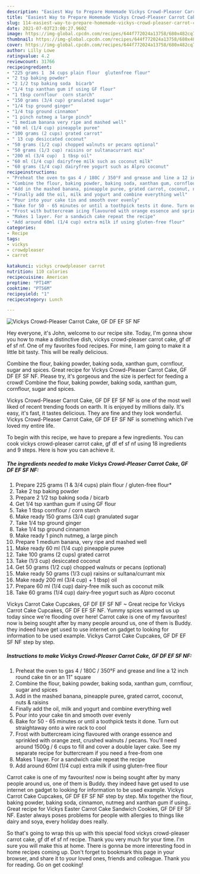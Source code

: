 ```yaml
---
description: "Easiest Way to Prepare Homemade Vickys Crowd-Pleaser Carrot Cake, GF DF EF SF NF"
title: "Easiest Way to Prepare Homemade Vickys Crowd-Pleaser Carrot Cake, GF DF EF SF NF"
slug: 114-easiest-way-to-prepare-homemade-vickys-crowd-pleaser-carrot-cake-gf-df-ef-sf-nf
date: 2021-07-03T23:00:27.960Z
image: https://img-global.cpcdn.com/recipes/644f772024a13758/680x482cq70/vickys-crowd-pleaser-carrot-cake-gf-df-ef-sf-nf-recipe-main-photo.jpg
thumbnail: https://img-global.cpcdn.com/recipes/644f772024a13758/680x482cq70/vickys-crowd-pleaser-carrot-cake-gf-df-ef-sf-nf-recipe-main-photo.jpg
cover: https://img-global.cpcdn.com/recipes/644f772024a13758/680x482cq70/vickys-crowd-pleaser-carrot-cake-gf-df-ef-sf-nf-recipe-main-photo.jpg
author: Lilly Lowe
ratingvalue: 4.2
reviewcount: 31766
recipeingredient:
- "225 grams 1  34 cups plain flour  glutenfree flour"
- "2 tsp baking powder"
- "2 1/2 tsp baking soda  bicarb"
- "1/4 tsp xanthan gum if using GF flour"
- "1 tbsp cornflour  corn starch"
- "150 grams (3/4 cup) granulated sugar"
- "1/4 tsp ground ginger"
- "1/4 tsp ground cinnamon"
- "1 pinch nutmeg a large pinch"
- "1 medium banana very ripe and mashed well"
- "60 ml (1/4 cup) pineapple puree"
- "100 grams (2 cups) grated carrot"
- " 13 cup desiccated coconut"
- "50 grams (1/2 cup) chopped walnuts or pecans optional"
- "50 grams (1/3 cup) raisins or sultanacurrant mix"
- "200 ml (3/4 cup)  1 tbsp oil"
- "60 ml (1/4 cup) dairyfree milk such as coconut milk"
- "60 grams (1/4 cup) dairyfree yogurt such as Alpro coconut"
recipeinstructions:
- "Preheat the oven to gas 4 / 180C / 350°F and grease and line a 12 inch round cake tin or an 11&#34; square"
- "Combine the flour, baking powder, baking soda, xanthan gum, cornflour, sugar and spices"
- "Add in the mashed banana, pineapple puree, grated carrot, coconut, nuts &amp; raisins"
- "Finally add the oil, milk and yogurt and combine everything well"
- "Pour into your cake tin and smooth over evenly"
- "Bake for 50 - 65 minutes or until a toothpick tests it done. Turn out straightaway onto a wire rack to cool"
- "Frost with buttercream icing flavoured with orange essence and sprinkled with orange zest, crushed walnuts / pecans. You&#39;ll need around 1500g / 6 cups to fill and cover a double layer cake. See my separate recipe for buttercream if you need a free-from one"
- "Makes 1 layer. For a sandwich cake repeat the recipe"
- "Add around 60ml (1/4 cup) extra milk if using gluten-free flour"
categories:
- Recipe
tags:
- vickys
- crowdpleaser
- carrot

katakunci: vickys crowdpleaser carrot 
nutrition: 110 calories
recipecuisine: American
preptime: "PT14M"
cooktime: "PT56M"
recipeyield: "1"
recipecategory: Lunch

---
```



![Vickys Crowd-Pleaser Carrot Cake, GF DF EF SF NF](https://img-global.cpcdn.com/recipes/644f772024a13758/680x482cq70/vickys-crowd-pleaser-carrot-cake-gf-df-ef-sf-nf-recipe-main-photo.jpg)

Hey everyone, it's John, welcome to our recipe site. Today, I'm gonna show you how to make a distinctive dish, vickys crowd-pleaser carrot cake, gf df ef sf nf. One of my favorites food recipes. For mine, I am going to make it a little bit tasty. This will be really delicious.

Combine the flour, baking powder, baking soda, xanthan gum, cornflour, sugar and spices. Great recipe for Vickys Crowd-Pleaser Carrot Cake, GF DF EF SF NF. Please try, it&#39;s gorgeous and the size is perfect for feeding a crowd! Combine the flour, baking powder, baking soda, xanthan gum, cornflour, sugar and spices.

Vickys Crowd-Pleaser Carrot Cake, GF DF EF SF NF is one of the most well liked of recent trending foods on earth. It is enjoyed by millions daily. It's easy, it's fast, it tastes delicious. They are fine and they look wonderful. Vickys Crowd-Pleaser Carrot Cake, GF DF EF SF NF is something which I've loved my entire life.


To begin with this recipe, we have to prepare a few ingredients. You can cook vickys crowd-pleaser carrot cake, gf df ef sf nf using 18 ingredients and 9 steps. Here is how you can achieve it.

<!--inarticleads1-->

##### The ingredients needed to make Vickys Crowd-Pleaser Carrot Cake, GF DF EF SF NF:

1. Prepare 225 grams (1 &amp; 3/4 cups) plain flour / gluten-free flour*
1. Take 2 tsp baking powder
1. Prepare 2 1/2 tsp baking soda / bicarb
1. Get 1/4 tsp xanthan gum if using GF flour
1. Take 1 tbsp cornflour / corn starch
1. Make ready 150 grams (3/4 cup) granulated sugar
1. Take 1/4 tsp ground ginger
1. Take 1/4 tsp ground cinnamon
1. Make ready 1 pinch nutmeg, a large pinch
1. Prepare 1 medium banana, very ripe and mashed well
1. Make ready 60 ml (1/4 cup) pineapple puree
1. Take 100 grams (2 cups) grated carrot
1. Take  (1/3 cup) desiccated coconut
1. Get 50 grams (1/2 cup) chopped walnuts or pecans (optional)
1. Make ready 50 grams (1/3 cup) raisins or sultana/currant mix
1. Make ready 200 ml (3/4 cup) + 1 tbsp) oil
1. Prepare 60 ml (1/4 cup) dairy-free milk such as coconut milk
1. Take 60 grams (1/4 cup) dairy-free yogurt such as Alpro coconut


Vickys Carrot Cake Cupcakes, GF DF EF SF NF ~ Great recipe for Vickys Carrot Cake Cupcakes, GF DF EF SF NF. Yummy spices warmed us up today since we&#39;re flooding over here! Carrot cake is one of my favourites! now is being sought after by many people around us, one of them is Buddy. they indeed have get used to use internet on gadget to looking for information to be used example. Vickys Carrot Cake Cupcakes, GF DF EF SF NF step by step. 

<!--inarticleads2-->

##### Instructions to make Vickys Crowd-Pleaser Carrot Cake, GF DF EF SF NF:

1. Preheat the oven to gas 4 / 180C / 350°F and grease and line a 12 inch round cake tin or an 11&#34; square
1. Combine the flour, baking powder, baking soda, xanthan gum, cornflour, sugar and spices
1. Add in the mashed banana, pineapple puree, grated carrot, coconut, nuts &amp; raisins
1. Finally add the oil, milk and yogurt and combine everything well
1. Pour into your cake tin and smooth over evenly
1. Bake for 50 - 65 minutes or until a toothpick tests it done. Turn out straightaway onto a wire rack to cool
1. Frost with buttercream icing flavoured with orange essence and sprinkled with orange zest, crushed walnuts / pecans. You&#39;ll need around 1500g / 6 cups to fill and cover a double layer cake. See my separate recipe for buttercream if you need a free-from one
1. Makes 1 layer. For a sandwich cake repeat the recipe
1. Add around 60ml (1/4 cup) extra milk if using gluten-free flour


Carrot cake is one of my favourites! now is being sought after by many people around us, one of them is Buddy. they indeed have get used to use internet on gadget to looking for information to be used example. Vickys Carrot Cake Cupcakes, GF DF EF SF NF step by step. Mix together the flour, baking powder, baking soda, cinnamon, nutmeg and xanthan gum if using.. Great recipe for Vickys Easter Carrot Cake Sandwich Cookies, GF DF EF SF NF. Easter always poses problems for people with allergies to things like dairy and soya, every holiday does really. 

So that's going to wrap this up with this special food vickys crowd-pleaser carrot cake, gf df ef sf nf recipe. Thank you very much for your time. I'm sure you will make this at home. There is gonna be more interesting food in home recipes coming up. Don't forget to bookmark this page in your browser, and share it to your loved ones, friends and colleague. Thank you for reading. Go on get cooking!
